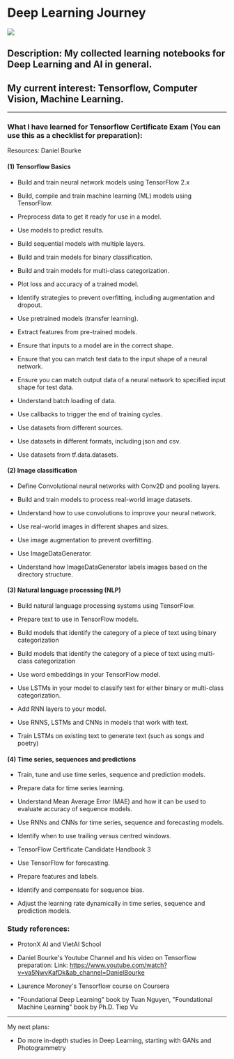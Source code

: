 # Deep Learning Journey

![](https://i.imgur.com/o812qH5.jpg)

## Description: My collected learning notebooks for Deep Learning and AI in general.

## My current interest: Tensorflow, Computer Vision, Machine Learning.

---

### What I have learned for Tensorflow Certificate Exam (You can use this as a checklist for preparation): 

Resources: Daniel Bourke


#### **(1) Tensorflow Basics**
- Build and train neural network models using TensorFlow 2.x

- Build, compile and train machine learning (ML) models using TensorFlow.

- Preprocess data to get it ready for use in a model.
- Use models to predict results.

- Build sequential models with multiple layers.

- Build and train models for binary classification.

- Build and train models for multi-class categorization.

- Plot loss and accuracy of a trained model.

- Identify strategies to prevent overfitting, including augmentation and dropout.

- Use pretrained models (transfer learning).

- Extract features from pre-trained models.

- Ensure that inputs to a model are in the correct shape.

- Ensure that you can match test data to the input shape of a neural network.

- Ensure you can match output data of a neural network to specified input shape for test data.

- Understand batch loading of data.

- Use callbacks to trigger the end of training cycles.

- Use datasets from different sources.

- Use datasets in different formats, including json and csv.

- Use datasets from tf.data.datasets.


#### **(2) Image classification**

- Define Convolutional neural networks with Conv2D and pooling layers.

- Build and train models to process real-world image datasets.

- Understand how to use convolutions to improve your neural network.

- Use real-world images in different shapes and sizes.

- Use image augmentation to prevent overfitting.

- Use ImageDataGenerator.

- Understand how ImageDataGenerator labels images based on the directory structure.


#### **(3) Natural language processing (NLP)**
- Build natural language processing systems using TensorFlow.

- Prepare text to use in TensorFlow models.

- Build models that identify the category of a piece of text using binary categorization

- Build models that identify the category of a piece of text using multi-class categorization

- Use word embeddings in your TensorFlow model.

- Use LSTMs in your model to classify text for either binary or multi-class categorization.

- Add RNN layers to your model.

- Use RNNS, LSTMs and CNNs in models that work with text.

- Train LSTMs on existing text to generate text (such as songs and poetry)


#### **(4) Time series, sequences and predictions**

- Train, tune and use time series, sequence and prediction models.

- Prepare data for time series learning.

- Understand Mean Average Error (MAE) and how it can be used to evaluate accuracy of sequence models.

- Use RNNs and CNNs for time series, sequence and forecasting models.

- Identify when to use trailing versus centred windows.

- TensorFlow Certificate Candidate Handbook 3

- Use TensorFlow for forecasting.

- Prepare features and labels.

- Identify and compensate for sequence bias.

- Adjust the learning rate dynamically in time series, sequence and prediction models.



### Study references: 
- ProtonX AI and VietAI School
- Daniel Bourke's Youtube Channel and his video on Tensorflow preparation: 
Link: https://www.youtube.com/watch?v=ya5NwvKafDk&ab_channel=DanielBourke

- Laurence Moroney's Tensorflow course on Coursera
- "Foundational Deep Learning" book by Tuan Nguyen, "Foundational Machine Learning" book by Ph.D. Tiep Vu 

---

My next plans: 
- Do more in-depth studies in Deep Learning, starting with GANs and Photogrammetry



